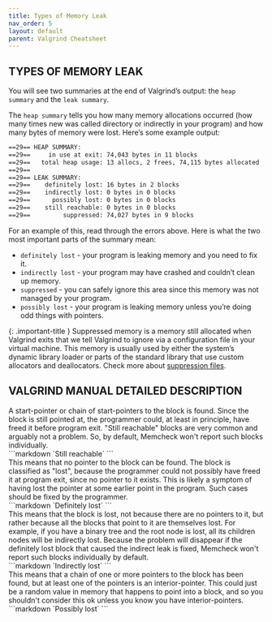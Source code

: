 ```yaml
---
title: Types of Memory Leak
nav_order: 5
layout: default
parent: Valgrind Cheatsheet
---
```


## **TYPES OF MEMORY LEAK**

You will see two summaries at the end of Valgrind’s output: the `heap summary` and the `leak summary`.

The `heap summary` tells you how many memory allocations occurred (how many times new was called directory or indirectly in your program) and how many bytes of memory were lost. Here’s some example output:

```bash
==29== HEAP SUMMARY:
==29==     in use at exit: 74,043 bytes in 11 blocks
==29==   total heap usage: 13 allocs, 2 frees, 74,115 bytes allocated
==29==
==29== LEAK SUMMARY:
==29==    definitely lost: 16 bytes in 2 blocks
==29==    indirectly lost: 0 bytes in 0 blocks
==29==      possibly lost: 0 bytes in 0 blocks
==29==    still reachable: 0 bytes in 0 blocks
==29==         suppressed: 74,027 bytes in 9 blocks
```

For an example of this, read through the errors above. Here is what the two most important parts of the summary mean:
- `definitely lost` - your program is leaking memory and you need to fix it.
- `indirectly lost` - your program may have crashed and couldn’t clean up memory.
- `suppressed` - you can safely ignore this area since this memory was not managed by your program.
- `possibly lost` - your program is leaking memory unless you’re doing odd things with pointers.

{: .important-title }
Suppressed memory is a memory still allocated when Valgrind exits that we tell Valgrind to ignore via a configuration file in your virtual machine. This memory is usually used by either the system’s dynamic library loader or parts of the standard library that use custom allocators and deallocators. Check more about [suppression files](https://jotavare.github.io/valgrind_cheatsheet/suppression_files.html).

## **VALGRIND MANUAL DETAILED DESCRIPTION**

<div class="code-example" markdown="1">
A start-pointer or chain of start-pointers to the block is found. Since the block is still pointed at, the programmer could, at least in principle, have freed it before program exit. "Still reachable" blocks are very common and arguably not a problem. So, by default, Memcheck won't report such blocks individually.
</div>
```markdown
`Still reachable`
```

<div class="code-example" markdown="1">
This means that no pointer to the block can be found. The block is classified as "lost", because the programmer could not possibly have freed it at program exit, since no pointer to it exists. This is likely a symptom of having lost the pointer at some earlier point in the program. Such cases should be fixed by the programmer.
</div>
```markdown
`Definitely lost`
```

<div class="code-example" markdown="1">
This means that the block is lost, not because there are no pointers to it, but rather because all the blocks that point to it are themselves lost. For example, if you have a binary tree and the root node is lost, all its children nodes will be indirectly lost. Because the problem will disappear if the definitely lost block that caused the indirect leak is fixed, Memcheck won't report such blocks individually by default.
</div>
```markdown
`Indirectly lost`
```

<div class="code-example" markdown="1">
This means that a chain of one or more pointers to the block has been found, but at least one of the pointers is an interior-pointer. This could just be a random value in memory that happens to point into a block, and so you shouldn't consider this ok unless you know you have interior-pointers.
</div>
```markdown
`Possibly lost`
```
